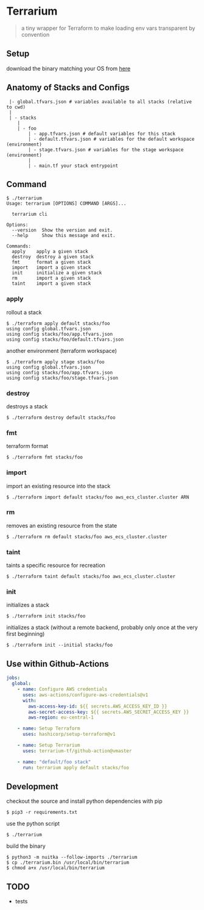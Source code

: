 # Terrarium

> a tiny wrapper for Terraform to make loading env vars transparent by convention

## Setup

download the binary matching your OS from [here](https://github.com/terrarium-tf/cli/releases)

## Anatomy of Stacks and Configs

```
 |- global.tfvars.json # variables available to all stacks (relative to cwd)
 |
 | - stacks
    |
    | - foo
        | - app.tfvars.json # default variables for this stack
        | - default.tfvars.json # variables for the default workspace (environment)
        | - stage.tfvars.json # variables for the stage workspace (environment)
        |
        | - main.tf your stack entrypoint
```

## Command

```
$ ./terrarium
Usage: terrarium [OPTIONS] COMMAND [ARGS]...

  terrarium cli

Options:
  --version  Show the version and exit.
  --help     Show this message and exit.

Commands:
  apply    apply a given stack
  destroy  destroy a given stack
  fmt      format a given stack
  import   import a given stack
  init     initialize a given stack
  rm       import a given stack
  taint    import a given stack
```

### apply

rollout a stack

```shell script
$ ./terraform apply default stacks/foo
using config global.tfvars.json
using config stacks/foo/app.tfvars.json
using config stacks/foo/default.tfvars.json
```

another environment (terraform workspace)
```shell script
$ ./terraform apply stage stacks/foo
using config global.tfvars.json
using config stacks/foo/app.tfvars.json
using config stacks/foo/stage.tfvars.json
```

### destroy

destroys a stack

```shell script
$ ./terraform destroy default stacks/foo
```

### fmt

terraform format

```shell script
$ ./terraform fmt stacks/foo
```

### import

import an existing resource into the stack

```shell script
$ ./terraform import default stacks/foo aws_ecs_cluster.cluster ARN
```

### rm

removes an existing resource from the state

```shell script
$ ./terraform rm default stacks/foo aws_ecs_cluster.cluster
```


### taint

taints a specific resource for recreation

```shell script
$ ./terraform taint default stacks/foo aws_ecs_cluster.cluster
```

### init

initializes a stack

```shell script
$ ./terraform init stacks/foo
```

initializes a stack (without a remote backend, probably only once at the very first beginning)

```shell script
$ ./terraform init --initial stacks/foo
```


## Use within Github-Actions

```yaml
jobs:
  global:
    - name: Configure AWS credentials
      uses: aws-actions/configure-aws-credentials@v1
      with:
        aws-access-key-id: ${{ secrets.AWS_ACCESS_KEY_ID }}
        aws-secret-access-key: ${{ secrets.AWS_SECRET_ACCESS_KEY }}
        aws-region: eu-central-1

    - name: Setup Terraform
      uses: hashicorp/setup-terraform@v1

    - name: Setup Terrarium
      uses: terrarium-tf/github-action@vmaster

    - name: "default/foo stack"
      run: terrarium apply default stacks/foo

```

## Development

checkout the source and install python dependencies with pip

```shell script
$ pip3 -r requirements.txt
```

use the python script

```shell script
$ ./terrarium
```

build the binary

```shell script
$ python3 -m nuitka --follow-imports ./terrarium
$ cp ./terrarium.bin /usr/local/bin/terrarium
$ chmod a+x /usr/local/bin/terrarium
```

## TODO

* tests
